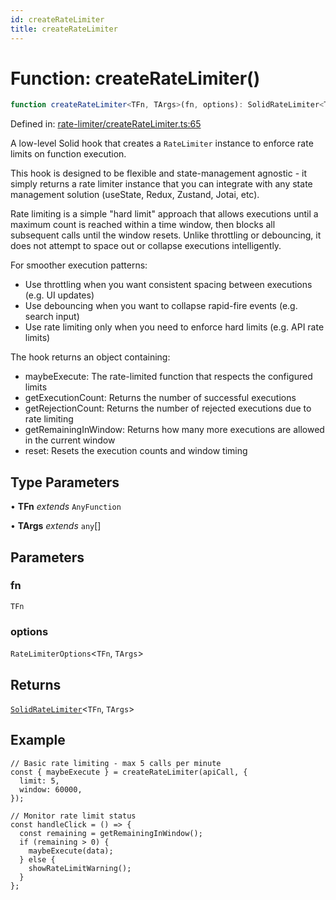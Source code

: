 ```yaml
---
id: createRateLimiter
title: createRateLimiter
---
```


<!-- DO NOT EDIT: this page is autogenerated from the type comments -->

# Function: createRateLimiter()

```ts
function createRateLimiter<TFn, TArgs>(fn, options): SolidRateLimiter<TFn, TArgs>
```

Defined in: [rate-limiter/createRateLimiter.ts:65](https://github.com/TanStack/pacer/blob/main/packages/solid-pacer/src/rate-limiter/createRateLimiter.ts#L65)

A low-level Solid hook that creates a `RateLimiter` instance to enforce rate limits on function execution.

This hook is designed to be flexible and state-management agnostic - it simply returns a rate limiter instance that
you can integrate with any state management solution (useState, Redux, Zustand, Jotai, etc).

Rate limiting is a simple "hard limit" approach that allows executions until a maximum count is reached within
a time window, then blocks all subsequent calls until the window resets. Unlike throttling or debouncing,
it does not attempt to space out or collapse executions intelligently.

For smoother execution patterns:
- Use throttling when you want consistent spacing between executions (e.g. UI updates)
- Use debouncing when you want to collapse rapid-fire events (e.g. search input)
- Use rate limiting only when you need to enforce hard limits (e.g. API rate limits)

The hook returns an object containing:
- maybeExecute: The rate-limited function that respects the configured limits
- getExecutionCount: Returns the number of successful executions
- getRejectionCount: Returns the number of rejected executions due to rate limiting
- getRemainingInWindow: Returns how many more executions are allowed in the current window
- reset: Resets the execution counts and window timing

## Type Parameters

• **TFn** *extends* `AnyFunction`

• **TArgs** *extends* `any`[]

## Parameters

### fn

`TFn`

### options

`RateLimiterOptions`\<`TFn`, `TArgs`\>

## Returns

[`SolidRateLimiter`](../interfaces/solidratelimiter.md)\<`TFn`, `TArgs`\>

## Example

```tsx
// Basic rate limiting - max 5 calls per minute
const { maybeExecute } = createRateLimiter(apiCall, {
  limit: 5,
  window: 60000,
});

// Monitor rate limit status
const handleClick = () => {
  const remaining = getRemainingInWindow();
  if (remaining > 0) {
    maybeExecute(data);
  } else {
    showRateLimitWarning();
  }
};
```

